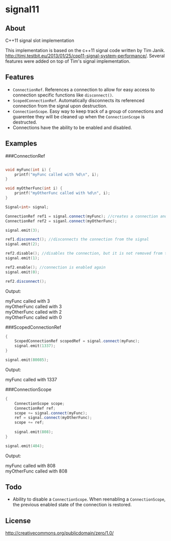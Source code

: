 signal11
========

About
-----
C++11 signal slot implementation

This implementation is based on the c++11 signal code written by Tim Janik. http://timj.testbit.eu/2013/01/25/cpp11-signal-system-performance/. Several features were added on top of Tim's signal implementation.

Features
--------

* ```ConnectionRef```. References a connection to allow for easy access to connection specific functions like ```disconnect()```.
* ```ScopedConnectionRef```. Automatically disconnects its referenced connection from the signal upon destruction.
* ```ConnectionScope```. Easy way to keep track of a group of connections and guarentee they will be cleaned up when the ```ConnectionScope``` is destructed.
* Connections have the ability to be enabled and disabled.

Examples
--------

###ConnectionRef
```c++

void myFunc(int i) {
    printf("myFunc called with %d\n", i);
}

void myOtherFunc(int i) {
    printf("myOtherFunc called with %d\n", i);
}

Signal<int> signal;

ConnectionRef ref1 = signal.connect(myFunc); //creates a connection and returns a reference wrapper to the connection
ConnectionRef ref2 = siganl.connect(myOtherFunc);

signal.emit(3);

ref1.disconnect(); //disconnects the connection from the signal
signal.emit(2);

ref2.disable(); //disables the connection, but it is not removed from the signal
signal.emit(1);

ref2.enable(); //connection is enabled again
signal.emit(0);

ref2.disconnect();

```
Output:

myFunc called with 3<br/>
myOtherFunc called with 3<br/>
myOtherFunc called with 2<br/>
myOtherFunc called with 0<br/>

###ScopedConnectionRef
```c++
{
    ScopedConnectionRef scopedRef = signal.connect(myFunc);
    signal.emit(1337);
}

signal.emit(80085);
```

Output:

myFunc called with 1337<br/>

###ConnectionScope
```c++
{
    ConnectionScope scope;
    ConnectionRef ref;
    scope += signal.connect(myFunc);
    ref = signal.connect(myOtherFunc);
    scope += ref;
    
    signal.emit(808);
}

signal.emit(404);
```

Output:

myFunc called with 808<br/>
myOtherFunc called with 808<br/>

Todo
----
* Ability to disable a ```ConnectionScope```. When reenabling a ```ConnectionScope```, the previous enabled state of the connection is restored.

License
-------
http://creativecommons.org/publicdomain/zero/1.0/
